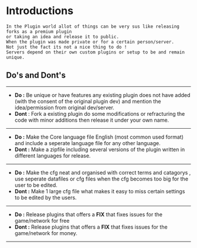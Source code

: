 # Introductions
```
In the Plugin world allot of things can be very sus like releasing forks as a premium plugin
or taking an idea and release it to public.
When the plugin was made private or for a certain person/server.
Not just the fact its not a nice thing to do !
Servers depend on their own custom plugins or setup to be and remain unique.
```
## Do's and Dont's
---
* **Do :** Be unique or have features any existing plugin does not have added (with the consent of the original plugin dev) and mention the idea/permission from original dev/server.
* **Dont** : Fork a existing plugin do some modifications or refracturing the code with minor additions then release it under your own name.
---
* **Do :** Make the Core language file English (most common used format) and include a seperate language file for any other language.
* **Dont :** Make a zipfile including several versions of the plugin written in different languages for release.
---
* **Do :** Make the cfg neat and organised with correct terms and catagorys , use seperate datafiles or cfg files when the cfg becomes too big for the user to be edited.
* **Dont :** Make 1 large cfg file what makes it easy to miss certain settings to be edited by the users.
---
* **Do :** Release plugins that offers a **FIX** that fixes issues for the game/network for free
* **Dont :** Release plugins that offers a **FIX** that fixes issues for the game/network for money.
---
